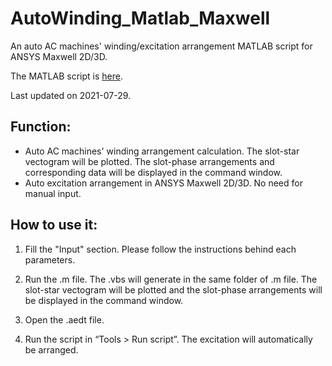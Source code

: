 # AutoWinding_Matlab_Maxwell
An auto AC machines' winding/excitation arrangement MATLAB script for ANSYS Maxwell 2D/3D.

The MATLAB script is [here](https://github.com/cannonjiang97/AutoWinding_Matlab_Maxwell/blob/main/AutoWinding.m).  

Last updated on 2021-07-29.

## Function:
* Auto AC machines' winding arrangement calculation. The slot-star vectogram will be plotted. The slot-phase arrangements and corresponding data will be displayed in the command window. 
* Auto excitation arrangement in ANSYS Maxwell 2D/3D. No need for manual input.

## How to use it:
1.	Fill the "Input" section. Please follow the instructions behind each parameters.

2.	Run the .m file. The .vbs will generate in the same folder of .m file. The slot-star vectogram will be plotted and the slot-phase arrangements will be displayed in the command window.

3.	Open the .aedt file.
 
4.	Run the script in “Tools > Run script”. The excitation will automatically be arranged.
